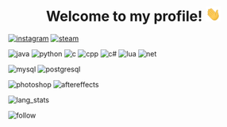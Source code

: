 <h1 align="center">Welcome to my profile! <img src="https://raw.githubusercontent.com/1x5x7/1x5x7/master/_assets/waving.gif" width="30px"></h1>

[![instagram](https://img.shields.io/badge/rbrt.smdt-E4405F?style=for-the-badge&logo=instagram&logoColor=white)](https://www.instagram.com/rbrt.smdt/)
[![steam](https://img.shields.io/badge/1x5x7-000000?style=for-the-badge&logo=steam&logoColor=white)](https://steamcommunity.com/id/1x5x7/)

![java](https://img.shields.io/badge/Java-ED8B00?style=for-the-badge&logo=java&logoColor=white)
![python](https://img.shields.io/badge/Python-14354C?style=for-the-badge&logo=python&logoColor=white)
![c](https://img.shields.io/badge/C-00599C?style=for-the-badge&logo=c&logoColor=white)
![cpp](https://img.shields.io/badge/C%2B%2B-00599C?style=for-the-badge&logo=c%2B%2B&logoColor=white)
![c#](https://img.shields.io/badge/C%23-239120?style=for-the-badge&logo=c-sharp&logoColor=white)
![lua](https://img.shields.io/badge/Lua-2C2D72?style=for-the-badge&logo=lua&logoColor=white)
![net](https://img.shields.io/badge/.NET-5C2D91?style=for-the-badge&logo=.net&logoColor=white)

![mysql](https://img.shields.io/badge/MySQL-00000F?style=for-the-badge&logo=mysql&logoColor=white)
![postgresql](https://img.shields.io/badge/PostgreSQL-316192?style=for-the-badge&logo=postgresql&logoColor=white)

![photoshop](https://aleen42.github.io/badges/src/photoshop.svg)
![aftereffects](https://aleen42.github.io/badges/src/after_effects.svg)

![lang_stats](https://github-readme-stats.vercel.app/api/top-langs/?username=1x5x7&theme=blue-green)

![follow](https://img.shields.io/github/followers/1x5x7.svg?style=social&label=Follow&maxAge=2592000)
